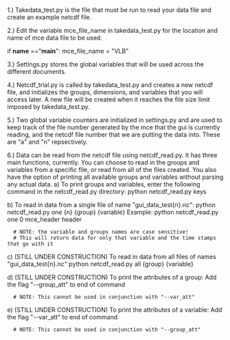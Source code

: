 1.) Takedata_test.py is the file that must be run to read your data file and create
an example netcdf file.

2.) Edit the variable mce_file_name in takedata_test.py for the location and name of mce data file to
be used.

if __name__ =="__main__":
    mce_file_name = "VLB"

3.) Settings.py stores the global variables that will be used across the different documents.

4.) Netcdf_trial.py is called by takedata_test.py and creates a new netcdf file, and initializes the groups, dimensions, and variables that you will access later. A new file will be created when it reaches the file size limit imposed by takedata_test.py.

5.) Two global variable counters are initialized in settings.py and are used to keep track of the file number generated by the mce that the gui is currently reading, and the netcdf file number that we are putting the data into. These are "a" and "n" repsectively.

6.) Data can be read from the netcdf file using netcdf_read.py. It has three main functions, currently. You can choose to read in the groups and variables from a specific file, or read from all of the files created. You also have the option of printing all available groups and variables without parsing any actual data.
  a) To print groups and variables, enter the following command in the netcdf_read.py directory:
      python netcdf_read.py keys

  b) To read in data from a single file of name "gui_data_test{n}.nc":
      python netcdf_read.py one {n} {group} {variable}
      Example:
      python netcdf_read.py one 0 mce_header header

      # NOTE: the variable and groups names are case sensitive!
      # This will return data for only that variable and the time stamps that go with it

  c) (STILL UNDER CONSTRUCTION) To read in data from all files of names "gui_data_test{n}.nc"
      python netcdf_read.py all {group} {variable}

  d) (STILL UNDER CONSTRUCTION) To print the attributes of a group:
      Add the flag "--group_att" to end of command
 
      # NOTE: This cannot be used in conjunction with "--var_att"

  e) (STILL UNDER CONSTRUCTION) To print the attributes of a variable:
      Add the flag "--var_att" to end of command

      # NOTE: This cannot be used in conjunction with "--group_att"
